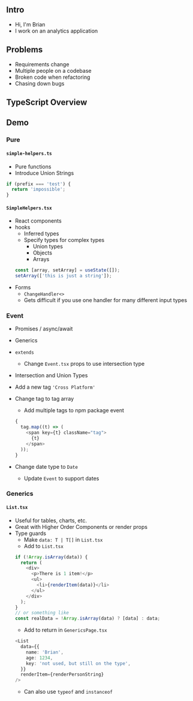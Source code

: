 ## Intro

- Hi, I'm Brian
- I work on an analytics application

## Problems

- Requirements change
- Multiple people on a codebase
- Broken code when refactoring
- Chasing down bugs

## TypeScript Overview

## Demo

### Pure

#### `simple-helpers.ts`

- Pure functions
- Introduce Union Strings

```typescript
if (prefix === 'test') {
  return 'impossible';
}
```

#### `SimpleHelpers.tsx`

- React components
- hooks
  - Inferred types
  - Specify types for complex types
    - Union types
    - Objects
    - Arrays
  ```typescript
  const [array, setArray] = useState([]);
  setArray(['this is just a string']);
  ```
- Forms
  - `ChangeHandler<>`
  - Gets difficult if you use one handler for many different input types

### Event

- Promises / async/await
- Generics
- `extends`
  - Change `Event.tsx` props to use intersection type
- Intersection and Union Types

- Add a new tag `'Cross Platform'`
- Change tag to tag array
  - Add multiple tags to npm package event
  ```typescript
  {
    tag.map((t) => (
      <span key={t} className="tag">
        {t}
      </span>
    ));
  }
  ```
- Change date type to `Date`
  - Update `Event` to support dates

### Generics

#### `List.tsx`

- Useful for tables, charts, etc.
- Great with Higher Order Components or render props
- Type guards
  - Make `data: T | T[]` in `List.tsx`
  - Add to `List.tsx`
  ```typescript
  if (!Array.isArray(data)) {
    return (
      <div>
        <p>There is 1 item!</p>
        <ul>
          <li>{renderItem(data)}</li>
        </ul>
      </div>
    );
  }
  // or something like
  const realData = !Array.isArray(data) ? [data] : data;
  ```
  - Add to return in `GenericsPage.tsx`
  ```typescript
  <List
    data={{
      name: 'Brian',
      age: 1234,
      key: 'not used, but still on the type',
    }}
    renderItem={renderPersonString}
  />
  ```
  - Can also use `typeof` and `instanceof`
